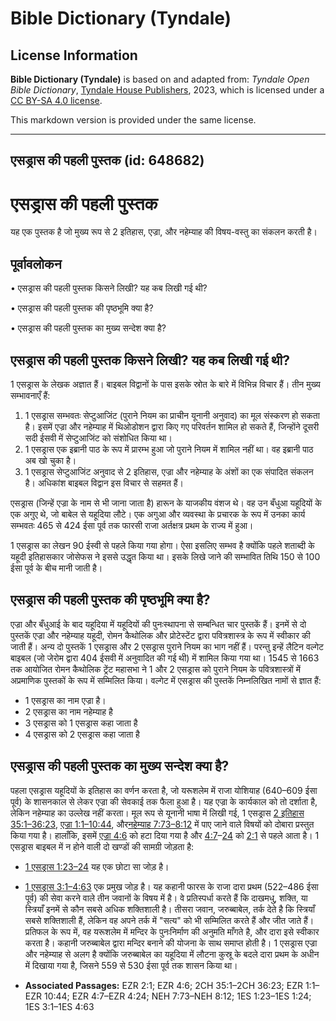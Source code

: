 # Bible Dictionary (Tyndale)

## License Information

**Bible Dictionary (Tyndale)** is based on and adapted from: _Tyndale Open Bible Dictionary_, [Tyndale House Publishers](https://tyndaleopenresources.com/), 2023, which is licensed under a [CC BY-SA 4.0 license](https://creativecommons.org/licenses/by-sa/4.0/legalcode.en).

This markdown version is provided under the same license.



--------------------------------

## एसड्रास की पहली पुस्तक (id: 648682)

एसड्रास की पहली पुस्तक
======================

यह एक पुस्तक है जो मुख्य रूप से 2 इतिहास, एज्रा, और नहेम्याह की विषय\-वस्तु का संकलन करती है।

पूर्वावलोकन
-----------

• एसड्रास की पहली पुस्तक किसने लिखी? यह कब लिखी गई थी?

• एसड्रास की पहली पुस्तक की पृष्ठभूमि क्या है?

• एसड्रास की पहली पुस्तक का मुख्य सन्देश क्या है?

एसड्रास की पहली पुस्तक किसने लिखी? यह कब लिखी गई थी?
----------------------------------------------------

1 एसड्रास के लेखक अज्ञात हैं। बाइबल विद्वानों के पास इसके स्रोत के बारे में विभिन्न विचार हैं। तीन मुख्य सम्भावनाएँ हैं:

1. 1 एसड्रास सम्भवतः सेप्टुआजिंट (पुराने नियम का प्राचीन यूनानी अनुवाद) का मूल संस्करण हो सकता है। इसमें एज्रा और नहेम्याह में थिओडोशन द्वारा किए गए परिवर्तन शामिल हो सकते हैं, जिन्होंने दूसरी सदी ईसवी में सेप्टुआजिंट को संशोधित किया था।
2. 1 एसड्रास एक इब्रानी पाठ के रूप में प्रारम्भ हुआ जो पुराने नियम में शामिल नहीं था। वह इब्रानी पाठ अब खो चुका है।
3. 1 एसड्रास सेप्टुआजिंट अनुवाद से 2 इतिहास, एज्रा और नहेम्याह के अंशों का एक संपादित संकलन है। अधिकांश बाइबल विद्वान इस विचार से सहमत हैं।

एसड्रास (जिन्हें एज्रा के नाम से भी जाना जाता है) हारून के याजकीय वंशज थे। वह उन बँधुआ यहूदियों के एक अगुए थे, जो बाबेल से यहूदिया लौटे। एक अगुआ और व्यवस्था के प्रचारक के रूप में उनका कार्य सम्भवतः 465 से 424 ईसा पूर्व तक फारसी राजा अर्तक्षत्र प्रथम के राज्य में हुआ।

1 एसड्रास का लेखन 90 ईस्वी से पहले किया गया होगा। ऐसा इसलिए सम्भव है क्योंकि पहले शताब्दी के यहूदी इतिहासकार जोसेफस ने इससे उद्धृत किया था। इसके लिखे जाने की सम्भावित तिथि 150 से 100 ईसा पूर्व के बीच मानी जाती है।

एसड्रास की पहली पुस्तक की पृष्ठभूमि क्या है?
--------------------------------------------

एज्रा और बँधुआई के बाद यहूदिया में यहूदियों की पुनःस्थापना से सम्बन्धित चार पुस्तकें हैं। इनमें से दो पुस्तकें एज्रा और नहेम्याह यहूदी, रोमन कैथोलिक और प्रोटेस्टेंट द्वारा पवित्रशास्त्र के रूप में स्वीकार की जाती हैं। अन्य दो पुस्तकें 1 एसड्रास और 2 एसड्रास पुराने नियम का भाग नहीं हैं। परन्तु इन्हें लैटिन वल्गेट बाइबल (जो जेरोम द्वारा 404 ईसवी में अनुवादित की गई थी) में शामिल किया गया था। 1545 से 1663 तक आयोजित रोमन कैथोलिक ट्रेंट महासभा ने 1 और 2 एसड्रास को पुराने नियम के पवित्रशास्त्रों में अप्रमाणिक पुस्तकों के रूप में सम्मिलित किया। वल्गेट में एसड्रास की पुस्तकें निम्नलिखित नामों से ज्ञात हैं:

* 1 एसड्रास का नाम एज्रा है।
* 2 एसड्रास का नाम नहेम्याह है
* 3 एसड्रास को 1 एसड्रास कहा जाता है
* 4 एसड्रास को 2 एसड्रास कहा जाता है

एसड्रास की पहली पुस्तक का मुख्य सन्देश क्या है?
-----------------------------------------------

पहला एसड्रास यहूदियों के इतिहास का वर्णन करता है, जो यरूशलेम में राजा योशियाह (640–609 ईसा पूर्व) के शासनकाल से लेकर एज्रा की सेवकाई तक फैला हुआ है। यह एज्रा के कार्यकाल को तो दर्शाता है, लेकिन नहेम्याह का उल्लेख नहीं करता। मूल रूप से यूनानी भाषा में लिखी गई, 1 एसड्रास [2 इतिहास 35:1–36:23](https://ref.ly/2Chr35:1-2Chr36:23), [एज्रा 1:1–10:44](https://ref.ly/Ezra1:1-Ezra10:44), और[नहेम्याह 7:73–8:12](https://ref.ly/Neh7:73-Neh8:12) में पाए जाने वाले विषयों को दोबारा प्रस्तुत किया गया है। हालाँकि, इसमें [एज्रा 4:6](https://ref.ly/Ezra4:6) को हटा दिया गया है और [4:7](https://ref.ly/Ezra4:7-Ezra4:24)–[24](https://ref.ly/Ezra4:7-Ezra4:24) को [2:1](https://ref.ly/Ezra2:1) से पहले आता है। 1 एसड्रास बाइबल में न होने वाली दो खण्डों की सामग्री जोड़ता है:

* [1 एसड्रास 1:23–24](https://ref.ly/1Esd1:23-1Esd1:24) यह एक छोटा सा जोड़ है।
* [1 एसड्रास 3:1–4:63](https://ref.ly/1Esd3:1-1Esd4:63) एक प्रमुख जोड़ है। यह कहानी फारस के राजा दारा प्रथम (522–486 ईसा पूर्व) की सेवा करने वाले तीन जवानों के विषय में है। वे प्रतिस्पर्धा करते हैं कि दाखमधु, शक्ति, या स्त्रियाँ इनमें से कौन सबसे अधिक शक्तिशाली है। तीसरा जवान, जरुब्बाबेल, तर्क देते है कि स्त्रियाँ सबसे शक्तिशाली हैं, लेकिन वह अपने तर्क में "सत्य" को भी सम्मिलित करते हैं और जीत जाते हैं। प्रतिफल के रूप में, वह यरूशलेम में मन्दिर के पुनःनिर्माण की अनुमति माँगते है, और दारा इसे स्वीकार करता है। कहानी जरुब्बाबेल द्वारा मन्दिर बनाने की योजना के साथ समाप्त होती है। 1 एसड्रास एज्रा और नहेम्याह से अलग है क्योंकि जरुब्बाबेल का यहूदिया में लौटना कुस्रू के बदले दारा प्रथम के अधीन में दिखाया गया है, जिसने 559 से 530 ईसा पूर्व तक शासन किया था।

* **Associated Passages:** EZR 2:1; EZR 4:6; 2CH 35:1–2CH 36:23; EZR 1:1–EZR 10:44; EZR 4:7–EZR 4:24; NEH 7:73–NEH 8:12; 1ES 1:23–1ES 1:24; 1ES 3:1–1ES 4:63

